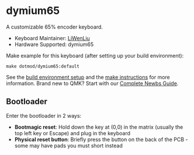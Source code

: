 # dymium65

A customizable 65% encoder keyboard.

* Keyboard Maintainer: [LiWenLiu](https://github.com/LiuLiuQMK)
* Hardware Supported: dymium65

Make example for this keyboard (after setting up your build environment):

    make dotmod/dymium65:default

See the [build environment setup](https://docs.qmk.fm/#/getting_started_build_tools) and the [make instructions](https://docs.qmk.fm/#/getting_started_make_guide) for more information. Brand new to QMK? Start with our [Complete Newbs Guide](https://docs.qmk.fm/#/newbs).

## Bootloader

Enter the bootloader in 2 ways:

* **Bootmagic reset**: Hold down the key at (0,0) in the matrix (usually the top left key or Escape) and plug in the keyboard
* **Physical reset button**: Briefly press the button on the back of the PCB - some may have pads you must short instead

